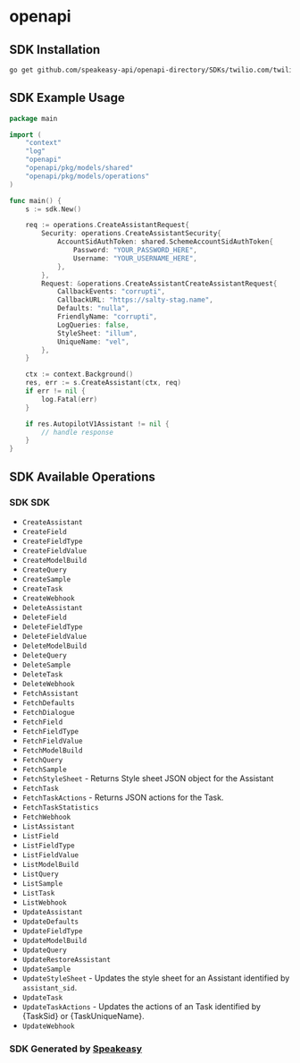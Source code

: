 # openapi

<!-- Start SDK Installation -->
## SDK Installation

```bash
go get github.com/speakeasy-api/openapi-directory/SDKs/twilio.com/twilio_autopilot_v1/1.40.0/go
```
<!-- End SDK Installation -->

## SDK Example Usage
<!-- Start SDK Example Usage -->
```go
package main

import (
    "context"
    "log"
    "openapi"
    "openapi/pkg/models/shared"
    "openapi/pkg/models/operations"
)

func main() {
    s := sdk.New()

    req := operations.CreateAssistantRequest{
        Security: operations.CreateAssistantSecurity{
            AccountSidAuthToken: shared.SchemeAccountSidAuthToken{
                Password: "YOUR_PASSWORD_HERE",
                Username: "YOUR_USERNAME_HERE",
            },
        },
        Request: &operations.CreateAssistantCreateAssistantRequest{
            CallbackEvents: "corrupti",
            CallbackURL: "https://salty-stag.name",
            Defaults: "nulla",
            FriendlyName: "corrupti",
            LogQueries: false,
            StyleSheet: "illum",
            UniqueName: "vel",
        },
    }

    ctx := context.Background()
    res, err := s.CreateAssistant(ctx, req)
    if err != nil {
        log.Fatal(err)
    }

    if res.AutopilotV1Assistant != nil {
        // handle response
    }
}
```
<!-- End SDK Example Usage -->

<!-- Start SDK Available Operations -->
## SDK Available Operations

### SDK SDK

* `CreateAssistant`
* `CreateField`
* `CreateFieldType`
* `CreateFieldValue`
* `CreateModelBuild`
* `CreateQuery`
* `CreateSample`
* `CreateTask`
* `CreateWebhook`
* `DeleteAssistant`
* `DeleteField`
* `DeleteFieldType`
* `DeleteFieldValue`
* `DeleteModelBuild`
* `DeleteQuery`
* `DeleteSample`
* `DeleteTask`
* `DeleteWebhook`
* `FetchAssistant`
* `FetchDefaults`
* `FetchDialogue`
* `FetchField`
* `FetchFieldType`
* `FetchFieldValue`
* `FetchModelBuild`
* `FetchQuery`
* `FetchSample`
* `FetchStyleSheet` - Returns Style sheet JSON object for the Assistant
* `FetchTask`
* `FetchTaskActions` - Returns JSON actions for the Task.
* `FetchTaskStatistics`
* `FetchWebhook`
* `ListAssistant`
* `ListField`
* `ListFieldType`
* `ListFieldValue`
* `ListModelBuild`
* `ListQuery`
* `ListSample`
* `ListTask`
* `ListWebhook`
* `UpdateAssistant`
* `UpdateDefaults`
* `UpdateFieldType`
* `UpdateModelBuild`
* `UpdateQuery`
* `UpdateRestoreAssistant`
* `UpdateSample`
* `UpdateStyleSheet` - Updates the style sheet for an Assistant identified by `assistant_sid`.
* `UpdateTask`
* `UpdateTaskActions` - Updates the actions of an Task identified by {TaskSid} or {TaskUniqueName}.
* `UpdateWebhook`
<!-- End SDK Available Operations -->

### SDK Generated by [Speakeasy](https://docs.speakeasyapi.dev/docs/using-speakeasy/client-sdks)
